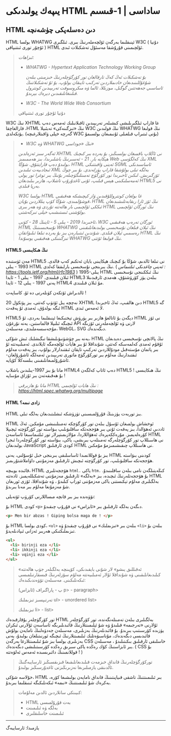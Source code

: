 # يىپەك يولىدىكى HTML ساداسى | 1-قىسىم

## HTML دىن دەسلەپكى چۈشەنچە

HTML بولسا WHATWG ئېنىقلىما بەرگەن ئۆلچەملەرنىڭ بىرى. ئىلگىرى W3C ( دۇنيا ئۇچۇر تورى ئىتتىپاقى ) HTML ئۆلچىمىنى قۇرۇشقا مەسئۇل تەشكىلات ئىدى.

> *ئىزاھات:*
>
> * *WHATWG - Hypertext Application Technology Working Group*
>
>   *بۇ تەشكىلات ئەڭ كەڭ تارقالغان تور كۆرگۈچلەرنىڭ خىزمىتى بىلەن شۇغۇللىنىدىغان خادىملاردىن تەركىب تاپىقان بولۇپ، بۇ ئۇ تەشكىلاتنىڭ ئاساسىي جەھەتتىن گوگىل، موزىللا، ئالما ۋە مىكروسوفت تەرىپىدىن كونترول قىلىنغانلىقىدىن دېرەك بېرىدۇ.*
>
> 
>
> * *W3C - The World Wide Web Consortium*
>
> دۇنيا ئۇچۇر تورى ئىتتىپاقى

 

W3C نىڭ XHTML غا قاراپ ئىلگىرىلىشى كىشىلەر تەرىپىدىن ئاقىلانىلىك ئەمەس دەپ قارالغاچقا ،HTML نىڭ «تىزگىنەكى» تەبئىيلا W3C نىڭ قولىدىن WHATWG نىڭ قولىغا يۆتكەلدى. (گەرچە خېلى ۋاقىتلارغىچە W3C بۇنى ئىتىراپ قىلغىلى ئۇنىمىغان بولسىمۇ)

> * *W3C ۋە WHATWG نىڭ «جوداسى»*
>
> *ئەگەر سىز ئەزەلدىن XHTML نى ئاڭلاپ باقمىغان بولسىڭىز، بۇ يەردە بىر كىچىك ھېكايە بار. 21 - ئەسىرنىڭ باشلىرىدا، بىز ھەممىمىز Web نىڭ كەلگۈسى XML بولىدۇ دەپ قارايتتۇق. شۇڭا، HTML ئەينى ۋاقىتتىكى SGML ئاساسىدىكى ئىجادىيەت تىلىدىن XML بەلگە تىلى  بولۇشقا قاراپ يۈزلەندى. بۇ بىر چوڭ ئۆزگىرىش. لىكىن ئاخىرىدا تور كۆرگۈچ تەمىنلىگۈچىلەر بۇنىڭ بىر توغرا تور يولى ئەمەسلىكىنى ھېس قىلىپ، ئۇنى ئاغدۇرۇپ تاشلاپ، ھازىر بىلىدىغان HTML5 نى بەرپا قىلدى.* 
>
>  *W3C بولسا HTML غا بولغان كونتروللۇقىدىن ۋاز كېچىشكە ھەقىقىي قوشۇلمىدى، شۇڭا كۆپ يىللاردىن بۇيان، HTML نىڭ ئۆز ئارا رىقابەتلىشىدىغان ئىككى ئۆلچىمى بار ھالەتتە تۇردى ۋە ھەر بىرى HTML نىڭ ئورگان ئۆلچىمى بولۇشنى ئىستىشىپ خېلى تىركەشتى.*
>
>  *ئاخىرىدا 2019 - يىلى 5 - ئاينىڭ 28 - كۈنى، W3C ئورگان تەرەپ ھەقىقىي HTML نۇسخىسىنىڭ WHATWG نىڭ ئېلان قىلغان نۇسخىسى  بولىدىغانلىقىنى رەسمىي ئېلان قىلدى. شۇندىن ئىتىبارەن بىز بۇ يەردە تىلغا ئىلىۋاتقان HTML نىڭ تىزگىنىكى ھەقىقىي يوسۇندا WHATWG نىڭ قولىغا ئۆتتى.*  



#### HTML5 نىڭ ھىكايىسى

مەن ئۈستىدە HTML5 نى تىلغا ئالدىم، شۇڭا بۇ كىچىك ھېكايىنى بايان ئەتكىم كەپ قالدى.
1993 - يىلى HTML نىڭ بىرىنجى نۇسخىسى بارلىققا كەلدى. ( *ئەينى چاغدىكى ئىلتىماس : https://tools.ietf.org/html/rfc1983* )
1995-يىلى HTML نىڭ ئىككىنجى نۇسخىسى ئىلان قىلىندى. 1997 - يىلى 1 - ئايدا HTML3 بىلەن يۈز كۆرۈشتۇق، ھەمدى ئارقىدىنلا يەنى 1997 - يىلى 12 - ئايدا HTML4 مۇ ئىلان قىلىندى.

ئالدىراش ئۆتكەن كۈنلەرتى دە ئۇ، كاساپەت !

20 نەچچە يىل ئۆتۈپ كەتتى، بىز پۈتكۈل XHTML دىن ھالقىپ، ئەڭ ئاخىرىدا HTML5 گە ئىگە بولدۇق، ئەمدى ئۇ پەقەت HTML لا ئەمەس ئىدى.

HTML5 دېگەن بۇ ئاتالغۇ ھازىر بىر يۈرۈش تېخنىكىغا ئېنىقلىما بەردى، ئۇ HTML نى ئۆز ئىچىگە ئىلىپلا قالماستىن، يەنە نۇرغۇن API لارنى ۋە ئۆلچەملەرنى ئۆزىگە مۇجەسسەملىدى، مەسىلەن، WebGL، SVG دىگەندەك.

يەنە بىر چۈشۈنىۋىلىشقا تىگىشلىك ئىش شۇكى، HTML نىڭ پالانچى نۇسخىسى دەيدىغان ئۇقۇم ئەمدى كەلمەسكە كەتتى، شۇنداقلا ئۇ بىر ھايات ئۆلچەمگە ئايلاندى. ئەمىلىيەتتە ئۇ بىر پاتمان مۇستەقىل مودۇللاردىن تەركىپ تاپقان ئىقتىدارلار بولۇپ، بىز پەقەت مەلۇم ئىقتىدارنىڭ مەلۇم بىر توركۆرگۈچ ماتورى تەرىپىدىن ئەمەلگە ئاشۇرۇلغان-ئاشۇرۇلمىغانلىقىنى بىلسەكلا كۇپايە. 

مانا بۇ بىز 1997-يىلىدىن باشلاپ HTML4 دەپ ئاتاپ كەلگەن HTML5 نىڭ ھىكايىسى ! بۇ ھەقىقەتەن بىر ئۇزاق مۇساپە !

> *مانا بۇ ھازىرقى HTML نىڭ ھايات ئۆلچىمى : https://html.spec.whatwg.org/multipage*



#### HTML زادى نىمە؟

 HTML بىز توربەت يۈزىنىڭ قۇرۇلمىسىنى تۈزۈشكە ئىشلىتىدىغان بەلگە تىلى.

HTML ئوخشاش بولمىغان ئۇسۇل بىلەن تور كۆرگۈچكە تەمىنلىنىشى مۇمكىن. ئەڭ ئاددىي ئەھۋالدا، بىز پەقەت ئۇنى بىر ھۆججەتكە ساقلىۋىلىپ بىۋاستە تور كۆرگۈچتە ئېچىپلا كۆرەلەيمىز. مۇرەككەپرەك ئەھۋاللاردا، مۇلازىمىتېرلار تور ئىلتىماسىغا ئاساسەن HTML نى ھاسىللاپ تور كۆرگۈچلەرگە تەمىنلەپ بىرىشى، ياكى، بىۋاستە تور كۆرگۈچلەردا ئىجرا بولىدىغان JavaScript كودى ئارقىلىق HTML نى ھاسىللاپ چىقىشىمىزمۇ مۇمكىن.

بىز بۇ قوللانمىدا ئاساسلىقى بىرىنجى خىل ئۇسۇلنى، يەنى HTML كودىنى بىۋاستە ھۆججەتكە ساقلىۋىلىپ، تور كۆرگۈچتە ئىچىش ئارقىلىق مەزمۇننى داۋاملاشتۇرىمىز.

قائىدە بويىچە، HTML ھۆججەتلىرى  `html.`  ياكى `htm.` كىڭەيتىلگەن نامى بىلەن ساقلىنىدۇ. بۇ ھۆججەتلەرنىڭ ئىچىدە، بىز «بەلگە» ئارقىلىق مەزمۇننى تەشكىللەيمىز. ئادەتتە HTML بەلگىلىرى مەلۇم تېكىستنى ياكى مەزمۇننى ئوراپ كىلىدۇ ، ۋە شۇنداقلا، ئۆزى ئورىغان شۇ مەزمۇنغا مەلۇم بىر مەنا بىرىدۇ. 

تۆۋەندە بىز بىر قانچە مىساللارنى كۆرۈپ ئۆتەيلى:



بۇ HTML كودى  `<p>`  دىگەن بەلگە ئارقىلىق بىر «ئابزاس» نى قۇرۇپ چىقىدۇ.

```html
<p> Men bir abzas ! Giping bolsa maga de ! </p>
```



بۇ HTML كودى بولسا، `<ul>` بىلەن بىر «تىزىملىك» نى قۇرۇپ چىقىدۇ ۋە   `<li>`  بىلەن بۇ تىزىملىكتىكى ھەربىر ئەزانى ئىپادىلەيدۇ.

```html
<ul>
  <li> birinji eza </li>
  <li> ikkinji eza </li>
  <li> vqinji eza </li>
</ul>
```



> «ئەقىللىق يىشو» لار شۇنى بايقىدىكى، كۆپىنچە بەلگىلەر جۈپ ھالەتتە كىلىدىغانلىقىنى ۋە شۇنداقلا ئۇلار ئەمىلىيەتتە مەلۇم سۆزلەرنىڭ قىسقارتىلمىسى ئىكەنلىكىنى. مەسىلەن تۆۋەندىكىدەك:
>
> پ - پاراگىراف (ئابزاس)   p> - paragraph>  
>
> تەرتىپسىز تىزىملىك    ul> - unordered list> 
>
> تىزىملىك  li> - list>

 

تور كۆرگۈچلەر يۇقارقىدەك HTML بەلگىلىرى بىلەن تەمىنلەنگەندە، تور كۆرگۈچلەر ئۇلارنى «تەرجىمە» قىلىدۇ ۋە شۇ ئېلىمىنتلارنىڭ قائىدىلىرىگە ئاساسەن ئۇلارنى ئىكران يۈزىدە كۆرسىتىپ بىرىدۇ. بۇ قائىدىلەرنىڭ بەزىلىرى، مەسىلەن جەدۋەلنىڭ نامايەن بولۇش قائىدىسى دىگەندەك، مۇناسىۋەتلىك ئىلىمىنتلارنىڭ ئىچىگە ئورنىتىلغان بولىدۇ، يەنى بەزىلىرى بولسا بىز شۇ ئىلىمىنتلارغا بەرگەن CSS خاسلىقى ئارقىلىق بىكىتىلىدۇ ، مەسىلەن بىر ئابزاسنىڭ كۆك رەڭدە ياكى سىرىق رەڭدە كۆرسىتىلىشى دىگەندەك. ( CSS بۇ قوللانمىنىڭ دائىرىسىدە ئەمەس ئەلۋەتتە ! )

> توركۆرگۈچلەرنىڭ قانداق خىزمەت قىلىدىغانلىقىغا قىزىقسىڭىز ئارسايبەگنىڭ ئالدىنقى يازمىلىرىغا نەزىرىڭىزنى ئاغدۇرسىڭىز بولىدۇ.

خۇلاسە شۇكى، HTML بىر ئىلىمىنتنىڭ تاشقى قىياپىتىنىڭ قانداق نامايەن بولىشىغا كۆرە، بەكرەك شۇ ئىلىمىنتنىڭ «نىمە» ئىكەنلىكىگە ئىنىقلىما بىرىدۇ.



> كىيىنكى سانلاردىن ئالدىن مەلۇمات:
>
> * HTML بەت قۇرۇلمىسى
> * بەلگە ۋە ئىلىمىنت
> * ئىلىمىنت خاسلىقلىرى 



---

يازمىدا: ئارسايبەگ


